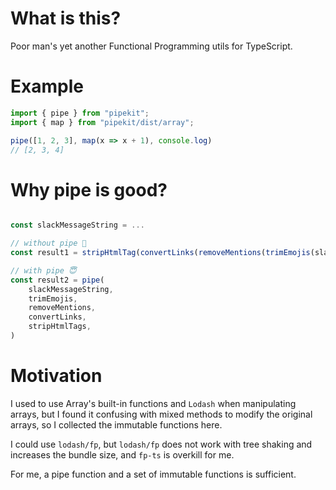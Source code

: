 # What is this?

Poor man's yet another Functional Programming utils for TypeScript.

# Example

```typescript
import { pipe } from "pipekit";
import { map } from "pipekit/dist/array";

pipe([1, 2, 3], map(x => x + 1), console.log)
// [2, 3, 4]
```

# Why pipe is good?

```typescript

const slackMessageString = ...

// without pipe 🤯
const result1 = stripHtmlTag(convertLinks(removeMentions(trimEmojis(slackMessageString))))

// with pipe 😇
const result2 = pipe(
    slackMessageString,
    trimEmojis,
    removeMentions,
    convertLinks,
    stripHtmlTags,
)

```

# Motivation

I used to use Array's built-in functions and `Lodash` when manipulating arrays, but I found it confusing with mixed methods to modify the original arrays, so I collected the immutable functions here.

I could use `lodash/fp`, but `lodash/fp` does not work with tree shaking and increases the bundle size, and `fp-ts` is overkill for me.

For me, a pipe function and a set of immutable functions is sufficient.